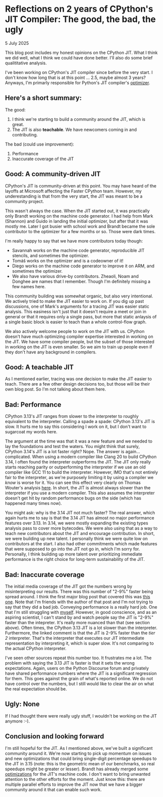 # Reflections on 2 years of CPython's JIT Compiler: The good, the bad, the ugly

5 July 2025

This blog post includes my honest opinions on the CPython JIT. What I think we did well,
what I think we could have done better. I'll also do some brief qualititative
analysis.

I've been working on CPython's JIT compiler since before the very start.
I don't know how long that is at this point ... 2.5, maybe almost 3 years?
Anyways, I'm primarly responsible for Python's JIT compiler's
[optimizer](https://docs.python.org/3.13/whatsnew/3.13.html#an-experimental-just-in-time-jit-compiler).


## Here's a short summary:

The good:
1. I think we're starting to build a community around the JIT, which is great.
2. The JIT is also **teachable**. We have newcomers coming in and contributing.

The bad (could use improvement):
1. Performance
2. Inaccurate coverage of the JIT


## Good: A community-driven JIT

CPython's JIT is community-driven at this point. You may have heard
of the layoffs at Microsoft affecting the Faster CPython team. However,
my underestanding is that from the very start, the JIT was meant to be
a community project.

This wasn't always the case. When the JIT started out, it was practically
only Brandt working on the machine code generator. I had help from Mark (Shannon)
and Guido in landing the initial optimizer, but after that it was mostly me.
Later I got busier with school work and Brandt became the sole contributor to
the optimizer for a few months or so. Those were dark times.

I'm really happy to say that we have more contributors today though:
* Savannah works on the machine code generator, reproducible JIT stencils, and 
  sometimes the optimizer. 
* Tomáš works on the optimizer and is a codeowner of it!
* Diego works on the machine code generator to improve it on ARM, and sometimes
  the optimizer.
* We also have various drive-by contributors. Zheaoli, Noam and Donghee are 
  names that I remember. Though I'm definitely missing a few names here.

This community building was somewhat organic, but also very intentional. We
actively tried to make the JIT easier to work on. If you dig up past discussions,
one of Mark's arguments for a tracing JIT was easier static analysis. This easiness
isn't just that it doesn't require a meet or join in general or that it requires
only a single pass, but more that static anlaysis of a single basic block is
easier to teach than a whole control-flow graph.

We also actively welcome people to work on the JIT with us. CPython doesn't have much
optimizing compiler expertise interested in working on the JIT. We have some compiler
people, but the subset of those interested in working on the JIT is even smaller. So
we aim to train up people even if they don't have any background in compilers.

## Good: A teachable JIT

As I mentioned earlier, tracing was one decision to make the JIT easier to teach.
There are a few other design decisions too, but those will be their own blog post.
So I'm not talking about them here.


## Bad: Performance

CPython 3.13's JIT ranges from slower to the interpreter
to roughly equivalent to the interpreter.
Calling a spade a spade: CPython 3.13's JIT is slow. It hurts me to say this considering
I work on it, but I don't want to sugarcoat my words here.

The argument at the time was that it was a new feature and we needed to lay the foundations
and test the waters. You might think that surely, CPython 3.14's JIT is a lot faster right? Nope.
The answer is again... complicated. When using a modern compiler like Clang 20
to build CPython 3.14, I often found the interpreter outperforms the JIT. The JIT only really starts reaching
parity or outperforming the interpreter if we use an old compiler like GCC 11 to build the interpreter.
However, IMO that's not entirely fair to the interpreter, as we're purposely limiting it by using a compiler
we _know_ is worse for it. You can see this effect very clearly on Thomas Wouter's analysis
[here](https://github.com/Yhg1s/python-benchmarking-public). In short, the JIT is almost always slower
than the interpreter if you use a modern compiler. This also assumes the interpreter doesn't get hit
by random performance bugs on the side (which has happened many times now).

You might ask: why is the 3.14 JIT not much faster? The real answer, which 
again hurts me to say is that the 3.14 JIT has almost no major performance 
features over 3.13. In 3.14, we were mostly expanding the existing types 
analysis pass to cover more bytecodes. We were also using that as a way to 
teach new contributors about the JIT and encourage contribution. In short, we 
were building up new talent. I personally think we were quite low on 
contributors at the start. I also had other commitments which made features 
that were supposed to go into the JIT not go in, which I'm sorry for. 
Personally, I think building up more talent over prioritizing immediate 
performance is the right choice for long-term sustainability of the JIT.

## Bad: Inaccurate coverage

The initial media coverage of the JIT got the numbers wrong by misinterpreting 
our results. There was this number 
of "2-9%" faster being spread around. I think the first 
major blog post that covered this was
[this one](https://tonybaloney.github.io/posts/python-gets-a-jit.html#is-it-faster). Note that I'm friends with the 
author of that post and I'm not trying to say that they did a bad job.
Conveying performance is a really hard job. One that I'm still struggling with 
[myself](./apology-tail-call.md). However, in good conscience, and as an 
aspiring scientist, I can't stand by and watch people say the JIT is "2-9%" 
faster than the intepreter. It's really more nuanced than that (see section 
above). Often times, the CPython 3.13 JIT is a lot slower than the interpreter.
Furthermore, the linked comment is that the JIT is 2-9% faster than the
_tier 2_ interpreter. That's the interpreter that executes our JIT 
intermediate representation by interpreting it, which is super slow. It's not 
comparing to the actual CPython interpreter.

I've seen other sources repeat this number too. It frustrates me a lot. The 
problem with saying the 3.13 JIT is faster is that it sets the wrong 
expectations. Again, users on the Python Discourse forum and privately have 
shared performance numbers where the JIT is a significant regression for them.
This goes against the grain of what's reported online. We do not have control over the numbers, but I still would like to clear the air on what the real expectation should be.

## Ugly: None

If I had thought there were really ugly stuff, I wouldn't be working on the JIT anymore :-).

## Conclusion and looking forward

I'm still hopeful for the JIT. As I mentioned above, we've built a significant 
community around it. We're now starting to pick up momentum on issues and new 
optimizations that could bring single-digit percentage speedups to the JIT in 
3.15 (note: this is the geometric mean of our benchmarks, so real speedups 
might be greater or lesser). Brandt has already merged some
[optimizations](https://github.com/python/cpython/pull/135905)
for the JIT's machine code. I 
don't want to bring unwanted attention to the other efforts for the moment. 
Just know this: there are multiple parallel efforts to improve the JIT now 
that we have a bigger community around it that can enable such work.





